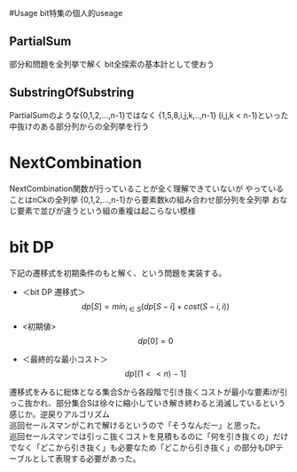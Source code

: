 #Usage
bit特集の個人的useage


## PartialSum
部分和問題を全列挙で解く
bit全探索の基本計として使おう

## SubstringOfSubstring
PartialSumのような{0,1,2,...,n-1}ではなく
{1,5,8,i,j,k,..,n-1} (i,j,k \< n-1)といった中抜けのある部分列からの全列挙を行う

# NextCombination
NextCombination関数が行っていることが全く理解できていないが
やっていることはnCkの全列挙
{0,1,2,...,n-1}から要素数kの組み合わせ部分列を全列挙
おなじ要素で並びが違うという組の重複は起こらない模様


# bit DP
下記の遷移式を初期条件のもと解く、という問題を実装する。
- ＜bit DP 遷移式＞
$$ dp[S]=min_{i\in S}(dp[S-{i}]+cost(S-{i},i)) $$

- <初期値>
$$ dp[0]=0 $$

- ＜最終的な最小コスト＞
$$ dp[(1<<n)-1]$$

遷移式をみるに総体となる集合Sから各段階で引き抜くコストが最小な要素iが引っこ抜かれ、部分集合Sは徐々に縮小していき解き終わると消滅しているという感じか。逆戻りアルゴリズム<br>
巡回セールスマンがこれで解けるというので「そうなんだー」と思った。<br>
巡回セールスマンでは引っこ抜くコストを見積もるのに「何を引き抜くの」だけでなく「どこから引き抜く」も必要なため「どこから引き抜く」の部分もDPテーブルとして表現する必要があった。
